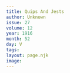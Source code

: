 ```yaml
---
title: Quips And Jests
author: Unknown
issue: 27
volume: 12
year: 1916
month: 52
day: V
tags:
layout: page.njk
image:
---
```



